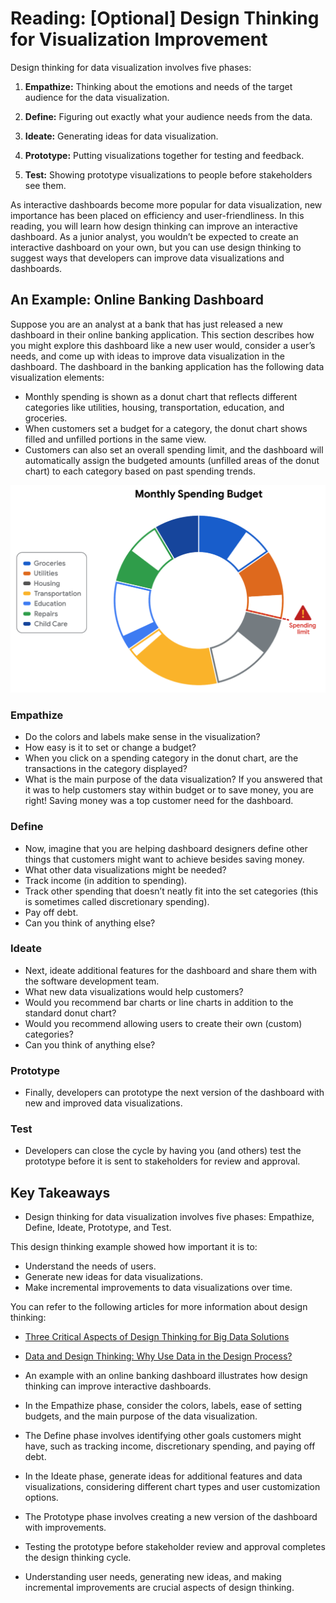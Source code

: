 # Reading: [Optional] Design Thinking for Visualization Improvement

Design thinking for data visualization involves five phases:

1. **Empathize:** Thinking about the emotions and needs of the target audience for the data visualization.

2. **Define:** Figuring out exactly what your audience needs from the data.

3. **Ideate:** Generating ideas for data visualization.

4. **Prototype:** Putting visualizations together for testing and feedback.

5. **Test:** Showing prototype visualizations to people before stakeholders see them.

As interactive dashboards become more popular for data visualization, new importance has been placed on efficiency and user-friendliness. In this reading, you will learn how design thinking can improve an interactive dashboard. As a junior analyst, you wouldn’t be expected to create an interactive dashboard on your own, but you can use design thinking to suggest ways that developers can improve data visualizations and dashboards.

## An Example: Online Banking Dashboard

Suppose you are an analyst at a bank that has just released a new dashboard in their online banking application. This section describes how you might explore this dashboard like a new user would, consider a user’s needs, and come up with ideas to improve data visualization in the dashboard. The dashboard in the banking application has the following data visualization elements:

- Monthly spending is shown as a donut chart that reflects different categories like utilities, housing, transportation, education, and groceries.
- When customers set a budget for a category, the donut chart shows filled and unfilled portions in the same view.
- Customers can also set an overall spending limit, and the dashboard will automatically assign the budgeted amounts (unfilled areas of the donut chart) to each category based on past spending trends.

![x](./resources/img-9.png)

### **Empathize**

- Do the colors and labels make sense in the visualization?
- How easy is it to set or change a budget?
- When you click on a spending category in the donut chart, are the transactions in the category displayed?
- What is the main purpose of the data visualization? If you answered that it was to help customers stay within budget or to save money, you are right! Saving money was a top customer need for the dashboard.

### Define

- Now, imagine that you are helping dashboard designers define other things that customers might want to achieve besides saving money.
- What other data visualizations might be needed?
- Track income (in addition to spending).
- Track other spending that doesn’t neatly fit into the set categories (this is sometimes called discretionary spending).
- Pay off debt.
- Can you think of anything else?

### Ideate

- Next, ideate additional features for the dashboard and share them with the software development team.
- What new data visualizations would help customers?
- Would you recommend bar charts or line charts in addition to the standard donut chart?
- Would you recommend allowing users to create their own (custom) categories?
- Can you think of anything else?

### Prototype

- Finally, developers can prototype the next version of the dashboard with new and improved data visualizations.

### Test

- Developers can close the cycle by having you (and others) test the prototype before it is sent to stakeholders for review and approval.

## Key Takeaways

- Design thinking for data visualization involves five phases: Empathize, Define, Ideate, Prototype, and Test.

This design thinking example showed how important it is to:

- Understand the needs of users.
- Generate new ideas for data visualizations.
- Make incremental improvements to data visualizations over time.

You can refer to the following articles for more information about design thinking:

- [Three Critical Aspects of Design Thinking for Big Data Solutions](https://dataconomy.com/2019/05/three-critical-aspects-of-design-thinking-for-big-data-solutions/)
- [Data and Design Thinking: Why Use Data in the Design Process?](https://www.enginess.io/insights/data-and-design-thinking)

- An example with an online banking dashboard illustrates how design thinking can improve interactive dashboards.
- In the Empathize phase, consider the colors, labels, ease of setting budgets, and the main purpose of the data visualization.
- The Define phase involves identifying other goals customers might have, such as tracking income, discretionary spending, and paying off debt.
- In the Ideate phase, generate ideas for additional features and data visualizations, considering different chart types and user customization options.
- The Prototype phase involves creating a new version of the dashboard with improvements.
- Testing the prototype before stakeholder review and approval completes the design thinking cycle.
- Understanding user needs, generating new ideas, and making incremental improvements are crucial aspects of design thinking.
